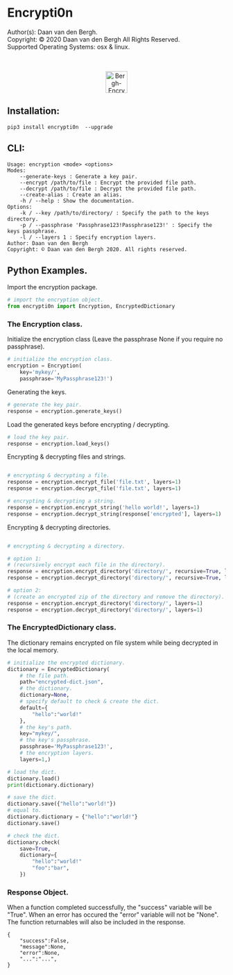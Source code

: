 # Encrypti0n
Author(s):  Daan van den Bergh.<br>
Copyright:  © 2020 Daan van den Bergh All Rights Reserved.<br>
Supported Operating Systems: osx & linux.<br>
<br>
<br>
<p align="center">
  <img src="https://github.com/vandenberghinc/storage/blob/master/images/logo.png?raw=true" alt="Bergh-Encryption" width="50"/>
</p>


## Installation:

	pip3 install encrypti0n  --upgrade

## CLI:
	Usage: encryption <mode> <options> 
	Modes:
	    --generate-keys : Generate a key pair.
	    --encrypt /path/to/file : Encrypt the provided file path.
	    --decrypt /path/to/file : Decrypt the provided file path.
	    --create-alias : Create an alias.
	    -h / --help : Show the documentation.
	Options:
	    -k / --key /path/to/directory/ : Specify the path to the keys directory.
	    -p / --passphrase 'Passphrase123!Passphrase123!' : Specify the keys passphrase.
	    -l / --layers 1 : Specify encryption layers.
	Author: Daan van den Bergh 
	Copyright: © Daan van den Bergh 2020. All rights reserved.

## Python Examples.
Import the encryption package.
```python
# import the encryption object.
from encrypti0n import Encryption, EncryptedDictionary
```

### The Encryption class.
Initialize the encryption class (Leave the passphrase None if you require no passphrase).
```python
# initialize the encryption class.
encryption = Encryption(
	key='mykey/',
	passphrase='MyPassphrase123!')
```

Generating the keys.
```python
# generate the key pair.
response = encryption.generate_keys()
```

Load the generated keys before encrypting / decrypting.
```python
# load the key pair.
response = encryption.load_keys()
```

Encrypting & decrypting files and strings.
```python

# encrypting & decrypting a file.
response = encryption.encrypt_file('file.txt', layers=1)
response = encryption.decrypt_file('file.txt', layers=1)

# encrypting & decrypting a string.
response = encryption.encrypt_string('hello world!', layers=1)
response = encryption.decrypt_string(response['encrypted'], layers=1)

```

Encrypting & decrypting directories.
```python

# encrypting & decrypting a directory.

# option 1: 
# (recursively encrypt each file in the directory).
response = encryption.encrypt_directory('directory/', recursive=True, layers=1)
response = encryption.decrypt_directory('directory/', recursive=True, layers=1)

# option 2:
# (create an encrypted zip of the directory and remove the directory).
response = encryption.encrypt_directory('directory/', layers=1)
response = encryption.decrypt_directory('directory/', layers=1)
```

### The EncryptedDictionary class.
The dictionary remains encrypted on file system while being decrypted in the local memory.
```python
# initialize the encrypted dictionary.
dictionary = EncryptedDictionary(
	# the file path.
	path="encrypted-dict.json", 
	# the dictionary.
	dictionary=None, 
	# specify default to check & create the dict.
	default={
		"hello":"world!"
	}, 
	# the key's path.
	key="mykey/",
	# the key's passphrase.
	passphrase='MyPassphrase123!',
	# the encryption layers.
	layers=1,)

# load the dict.
dictionary.load()
print(dictionary.dictionary)

# save the dict.
dictionary.save({"hello":"world!"})
# equal to.
dictionary.dictionary = {"hello":"world!"}
dictionary.save()

# check the dict.
dictionary.check(
	save=True,
	dictionary={
		"hello":"world!"
		"foo":"bar",
	})
```

### Response Object.
When a function completed successfully, the "success" variable will be "True". When an error has occured the "error" variable will not be "None". The function returnables will also be included in the response.

	{
		"success":False,
		"message":None,
		"error":None,
		"...":"...",
	}